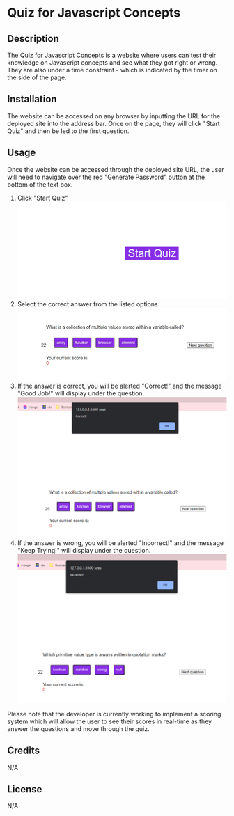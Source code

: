 # Quiz for Javascript Concepts

## Description
The Quiz for Javascript Concepts is a website where users can test their knowledge on Javascript concepts and see what they got right or wrong. They are also under a time constraint - which is indicated by the timer on the side of the page. 

## Installation
The website can be accessed on any browser by inputting the URL for the deployed site into the address bar. Once on the page, they will click "Start Quiz" and then be led to the first question. 

## Usage
Once the website can be accessed through the deployed site URL, the user will need to navigate over the red "Generate Password" button at the bottom of the text box. 
1. Click "Start Quiz"
![Start Button](./imgs/start-button.jpg)
2. Select the correct answer from the listed options
![Question 1](./imgs/question.jpg)
3. If the answer is correct, you will be alerted "Correct!" and the message "Good Job!" will display under the question. 
![Correct answer question example](./imgs/correct-example.jpg)
4. If the answer is wrong, you will be alerted "Incorrect!" and the message "Keep Trying!" will display under the question. 
![Incorrect answer question example](./imgs/incorrect-example.jpg)


Please note that the developer is currently working to implement a scoring system which will allow the user to see their scores in real-time as they answer the questions and move through the quiz. 


## Credits
N/A

## License
N/A